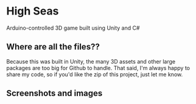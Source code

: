 # High Seas
Arduino-controlled 3D game built using Unity and C#

## Where are all the files??
Because this was built in Unity, the many 3D assets and other large packages are too big for Github to handle. That said, I'm always happy to share my code, so if you'd like the zip of this project, just let me know.

## Screenshots and images
